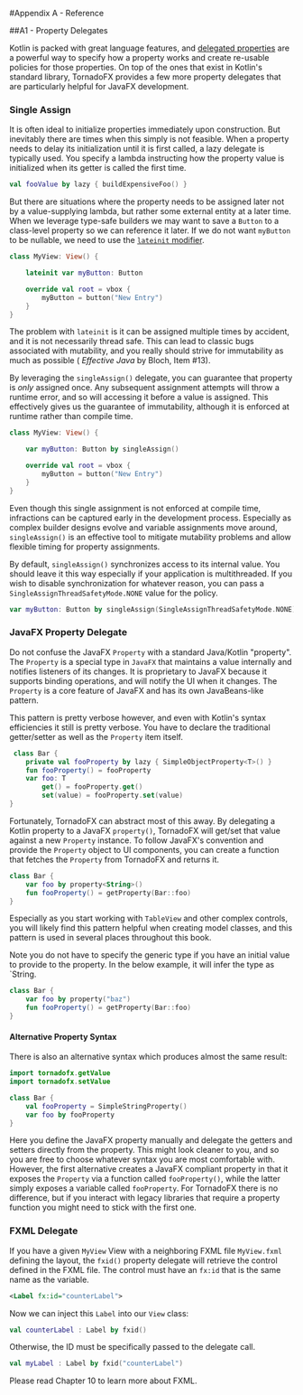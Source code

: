 #Appendix A - Reference

##A1 - Property Delegates

Kotlin is packed with great language features, and [delegated properties](https://kotlinlang.org/docs/reference/delegated-properties.html) are a powerful way to specify how a property works and create re-usable policies for those properties. On top of the ones that exist in Kotlin's standard library, TornadoFX provides a few more property delegates that are particularly helpful for JavaFX development.

### Single Assign

It is often ideal to initialize properties immediately upon construction. But inevitably there are times when this simply is not feasible. When a property needs to delay its initialization until it is first called, a lazy delegate is typically used. You specify a lambda instructing how the property value is initialized when its getter is called the first time.

```kotlin
val fooValue by lazy { buildExpensiveFoo() }
```

But there are situations where the property needs to be assigned later not by a value-supplying lambda, but rather some external entity at a later time. When we leverage type-safe builders we may want to save a `Button` to a class-level property so we can reference it later. If we do not want `myButton` to be nullable, we need to use the [`lateinit` modifier](https://kotlinlang.org/docs/reference/properties.html#late-initialized-properties).

```kotlin
class MyView: View() {

    lateinit var myButton: Button

    override val root = vbox {
		myButton = button("New Entry")
    }
}
```

The problem with `lateinit` is it can be assigned multiple times by accident, and it is not necessarily thread safe. This can lead to classic bugs associated with mutability, and you really should strive for immutability as much as possible ( *Effective Java* by Bloch, Item #13).

By leveraging the `singleAssign()` delegate, you can guarantee that property is *only* assigned once. Any subsequent assignment attempts will throw a runtime error, and so will accessing it before a value is assigned. This effectively gives us the guarantee of immutability, although it is enforced at runtime rather than compile time.

```kotlin
class MyView: View() {

    var myButton: Button by singleAssign()

    override val root = vbox {
		myButton = button("New Entry")
    }
}
```

Even though this single assignment is not enforced at compile time, infractions can be captured early in the development process. Especially as complex builder designs evolve and variable assignments move around, `singleAssign()` is an effective tool to mitigate mutability problems and allow flexible timing for property assignments.

By default, `singleAssign()` synchronizes access to its internal value. You should leave it this way especially if your application is multithreaded. If you wish to disable synchronization for whatever reason, you can pass a `SingleAssignThreadSafetyMode.NONE` value for the policy.

```kotlin
var myButton: Button by singleAssign(SingleAssignThreadSafetyMode.NONE)
```

### JavaFX Property Delegate

Do not confuse the JavaFX `Property` with a standard Java/Kotlin "property". The `Property` is a special type in `JavaFX` that maintains a value internally and notifies listeners of its changes. It is proprietary to JavaFX because it supports binding operations, and will notify the UI when it changes. The `Property` is a core feature of JavaFX and has its own JavaBeans-like pattern.

This pattern is pretty verbose however, and even with Kotlin's syntax efficiencies it still is pretty verbose. You have to declare the traditional getter/setter as well as the `Property` item itself.

```kotlin
 class Bar {
    private val fooProperty by lazy { SimpleObjectProperty<T>() }
    fun fooProperty() = fooProperty
    var foo: T
        get() = fooProperty.get()
        set(value) = fooProperty.set(value)
}
```

Fortunately, TornadoFX can abstract most of this away. By delegating a Kotlin property to a JavaFX `property()`, TornadoFX will get/set that value against a new `Property` instance. To follow JavaFX's convention and provide the `Property` object to UI components, you can create a function that fetches the `Property` from TornadoFX and returns it.

```kotlin
class Bar {
    var foo by property<String>()
    fun fooProperty() = getProperty(Bar::foo)
}
```

Especially as you start working with `TableView` and other complex controls, you will likely find this pattern helpful when creating model classes, and this pattern is used in several places throughout this book.

Note you do not have to specify the generic type if you have an initial value to provide to the property. In the below example, it will infer the type as `String.

```kotlin
class Bar {
    var foo by property("baz")
    fun fooProperty() = getProperty(Bar::foo)
}
```

#### Alternative Property Syntax

There is also an alternative syntax which produces almost the same result:

```kotlin
import tornadofx.getValue
import tornadofx.setValue

class Bar {
    val fooProperty = SimpleStringProperty()
    var foo by fooProperty
}
```

Here you define the JavaFX property manually and delegate the getters and setters directly from the property. This might look cleaner to you, and so you are free to choose whatever syntax you are most comfortable with. However, the first alternative creates a JavaFX compliant property in that it exposes the `Property` via a function called `fooProperty()`, while the latter simply exposes a variable called `fooProperty`. For TornadoFX there is no difference, but if you interact with legacy libraries that require a property function you might need to stick with the first one.

### FXML Delegate

If you have a given `MyView` View with a neighboring FXML file `MyView.fxml` defining the layout, the `fxid()` property delegate will retrieve the control defined in the FXML file. The control must have an `fx:id` that is the same name as the variable.

```xml
<Label fx:id="counterLabel">
```

Now we can inject this `Label` into our `View` class:

```kotlin
val counterLabel : Label by fxid()
```

Otherwise, the ID must be specifically passed to the delegate call.

```kotlin
val myLabel : Label by fxid("counterLabel")
```

Please read Chapter 10 to learn more about FXML.
